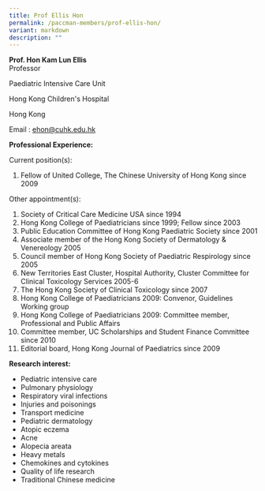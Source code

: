 ```yaml
---
title: Prof Ellis Hon
permalink: /paccman-members/prof-ellis-hon/
variant: markdown
description: ""
---
```

**Prof. Hon Kam Lun Ellis**  
Professor

Paediatric Intensive Care Unit

Hong Kong Children's Hospital 

Hong Kong

Email : [ehon@cuhk.edu.hk](mailto:ehon@cuhk.edu.hk)

**Professional Experience:**

Current position(s):

1.  Fellow of United College, The Chinese University of Hong Kong since 2009

Other appointment(s):

1.  Society of Critical Care Medicine USA since 1994
2.  Hong Kong College of Paediatricians since 1999; Fellow since 2003
3.  Public Education Committee of Hong Kong Paediatric Society since 2001
4.  Associate member of the Hong Kong Society of Dermatology & Venereology 2005
5.  Council member of Hong Kong Society of Paediatric Respirology since 2005
6.  New Territories East Cluster, Hospital Authority, Cluster Committee for Clinical Toxicology Services 2005-6
7.  The Hong Kong Society of Clinical Toxicology since 2007
8.  Hong Kong College of Paediatricians 2009: Convenor, Guidelines Working group
9.  Hong Kong College of Paediatricians 2009: Committee member, Professional and Public Affairs
10.  Committee member, UC Scholarships and Student Finance Committee since 2010
11.  Editorial board, Hong Kong Journal of Paediatrics since 2009

**Research interest:**

*   Pediatric intensive care
*   Pulmonary physiology
*   Respiratory viral infections
*   Injuries and poisonings
*   Transport medicine
*   Pediatric dermatology
*   Atopic eczema
*   Acne
*   Alopecia areata
*   Heavy metals
*   Chemokines and cytokines
*   Quality of life research
*   Traditional Chinese medicine